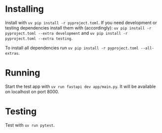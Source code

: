 # Installing

Install with `uv pip install -r pyproject.toml`. If you need development or testing dependencies
install them with (accordingly): `uv pip install -r pyproject.toml --extra development` and 
`uv pip install -r pyproject.toml --extra testing`.

To install all dependencies run `uv pip install -r pyproject.toml --all-extras`. 

# Running

Start the  test app with `uv run fastapi dev app/main.py`. It will be available on localhost
on port 8000.

# Testing

Test with `uv run pytest`.
